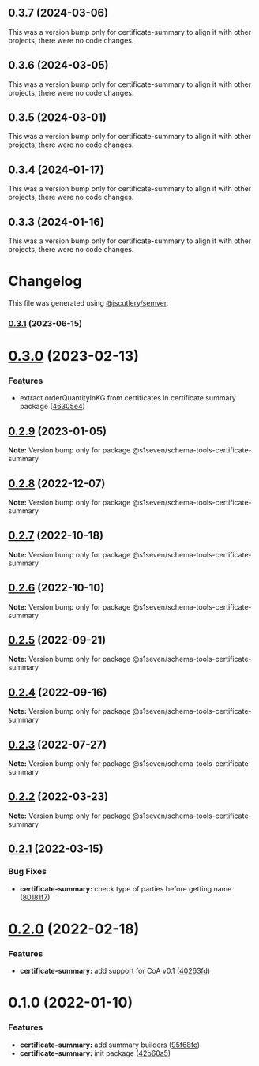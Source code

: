 ## 0.3.7 (2024-03-06)

This was a version bump only for certificate-summary to align it with other projects, there were no code changes.

## 0.3.6 (2024-03-05)

This was a version bump only for certificate-summary to align it with other projects, there were no code changes.

## 0.3.5 (2024-03-01)

This was a version bump only for certificate-summary to align it with other projects, there were no code changes.

## 0.3.4 (2024-01-17)

This was a version bump only for certificate-summary to align it with other projects, there were no code changes.

## 0.3.3 (2024-01-16)

This was a version bump only for certificate-summary to align it with other projects, there were no code changes.

# Changelog

This file was generated using [@jscutlery/semver](https://github.com/jscutlery/semver).

### [0.3.1](https://github.com/s1seven/schema-tools/compare/@s1seven/schema-tools-certificate-summary@0.3.0...@s1seven/schema-tools-certificate-summary@0.3.1) (2023-06-15)

# [0.3.0](https://github.com/s1seven/schema-tools/compare/@s1seven/schema-tools-certificate-summary@0.2.9...@s1seven/schema-tools-certificate-summary@0.3.0) (2023-02-13)

### Features

- extract orderQuantityInKG from certificates in certificate summary package ([46305e4](https://github.com/s1seven/schema-tools/commit/46305e4aee3601b94cb1a3dc4107fdd3e1e93743))

## [0.2.9](https://github.com/s1seven/schema-tools/compare/@s1seven/schema-tools-certificate-summary@0.2.8...@s1seven/schema-tools-certificate-summary@0.2.9) (2023-01-05)

**Note:** Version bump only for package @s1seven/schema-tools-certificate-summary

## [0.2.8](https://github.com/s1seven/schema-tools/compare/@s1seven/schema-tools-certificate-summary@0.2.7...@s1seven/schema-tools-certificate-summary@0.2.8) (2022-12-07)

**Note:** Version bump only for package @s1seven/schema-tools-certificate-summary

## [0.2.7](https://github.com/s1seven/schema-tools/compare/@s1seven/schema-tools-certificate-summary@0.2.6...@s1seven/schema-tools-certificate-summary@0.2.7) (2022-10-18)

**Note:** Version bump only for package @s1seven/schema-tools-certificate-summary

## [0.2.6](https://github.com/s1seven/schema-tools/compare/@s1seven/schema-tools-certificate-summary@0.2.5...@s1seven/schema-tools-certificate-summary@0.2.6) (2022-10-10)

**Note:** Version bump only for package @s1seven/schema-tools-certificate-summary

## [0.2.5](https://github.com/s1seven/schema-tools/compare/@s1seven/schema-tools-certificate-summary@0.2.4...@s1seven/schema-tools-certificate-summary@0.2.5) (2022-09-21)

**Note:** Version bump only for package @s1seven/schema-tools-certificate-summary

## [0.2.4](https://github.com/s1seven/schema-tools/compare/@s1seven/schema-tools-certificate-summary@0.2.3...@s1seven/schema-tools-certificate-summary@0.2.4) (2022-09-16)

**Note:** Version bump only for package @s1seven/schema-tools-certificate-summary

## [0.2.3](https://github.com/s1seven/schema-tools/compare/@s1seven/schema-tools-certificate-summary@0.2.2...@s1seven/schema-tools-certificate-summary@0.2.3) (2022-07-27)

**Note:** Version bump only for package @s1seven/schema-tools-certificate-summary

## [0.2.2](https://github.com/s1seven/schema-tools/compare/@s1seven/schema-tools-certificate-summary@0.2.1...@s1seven/schema-tools-certificate-summary@0.2.2) (2022-03-23)

**Note:** Version bump only for package @s1seven/schema-tools-certificate-summary

## [0.2.1](https://github.com/s1seven/schema-tools/compare/@s1seven/schema-tools-certificate-summary@0.2.0...@s1seven/schema-tools-certificate-summary@0.2.1) (2022-03-15)

### Bug Fixes

- **certificate-summary:** check type of parties before getting name ([80181f7](https://github.com/s1seven/schema-tools/commit/80181f74bd763cbb2e72d3f7d7ecd1006f41b7a2))

# [0.2.0](https://github.com/s1seven/schema-tools/compare/@s1seven/schema-tools-certificate-summary@0.1.0...@s1seven/schema-tools-certificate-summary@0.2.0) (2022-02-18)

### Features

- **certificate-summary:** add support for CoA v0.1 ([40263fd](https://github.com/s1seven/schema-tools/commit/40263fd1b85f2dd90c606afc252d13e96f382b66))

# 0.1.0 (2022-01-10)

### Features

- **certificate-summary:** add summary builders ([95f68fc](https://github.com/s1seven/schema-tools/commit/95f68fc6ce1c42ddfeda5a1b4c5e136cd8c0db41))
- **certificate-summary:** init package ([42b60a5](https://github.com/s1seven/schema-tools/commit/42b60a5c310e73e95ed31dc7ef2047ac4da70ca5))
